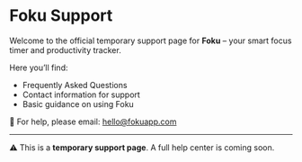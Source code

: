 # Foku Support

Welcome to the official temporary support page for **Foku** – your smart focus timer and productivity tracker.  

Here you’ll find:
- Frequently Asked Questions  
- Contact information for support  
- Basic guidance on using Foku  

📩 For help, please email: [hello@fokuapp.com](mailto:hello@fokuapp.com)  

---

⚠️ This is a **temporary support page**. A full help center is coming soon.  
